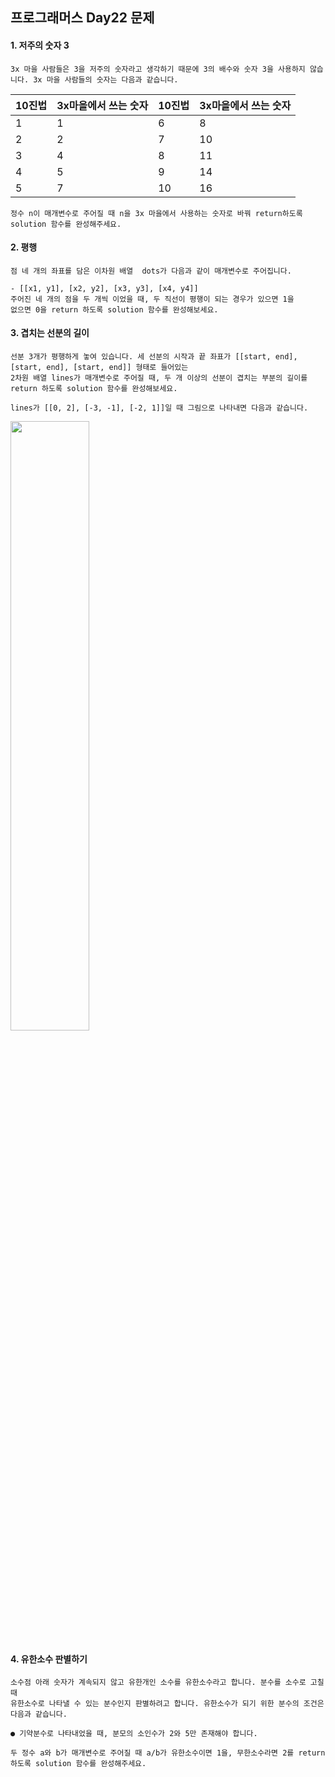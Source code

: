 ## 프로그래머스 Day22 문제
#### 1. 저주의 숫자 3


```3x 마을 사람들은 3을 저주의 숫자라고 생각하기 때문에 3의 배수와 숫자 3을 사용하지 않습니다. 3x 마을 사람들의 숫자는 다음과 같습니다.```

|10진법|3x마을에서 쓰는 숫자|10진법|3x마을에서 쓰는 숫자|
|---|-----|---|-----|
|1|1|6|8|
|2|2|7|10|
|3|4|8|11|
|4|5|9|14|
|5|7|10|16|
```
정수 n이 매개변수로 주어질 때 n을 3x 마을에서 사용하는 숫자로 바꿔 return하도록 solution 함수를 완성해주세요.
```

#### 2. 평행

```
점 네 개의 좌표를 담은 이차원 배열  dots가 다음과 같이 매개변수로 주어집니다.

- [[x1, y1], [x2, y2], [x3, y3], [x4, y4]]
주어진 네 개의 점을 두 개씩 이었을 때, 두 직선이 평행이 되는 경우가 있으면 1을
없으면 0을 return 하도록 solution 함수를 완성해보세요.
```

#### 3. 겹치는 선분의 길이

```
선분 3개가 평행하게 놓여 있습니다. 세 선분의 시작과 끝 좌표가 [[start, end], [start, end], [start, end]] 형태로 들어있는
2차원 배열 lines가 매개변수로 주어질 때, 두 개 이상의 선분이 겹치는 부분의 길이를 return 하도록 solution 함수를 완성해보세요.
```
```lines가 [[0, 2], [-3, -1], [-2, 1]]일 때 그림으로 나타내면 다음과 같습니다.```

<img src="https://grepp-programmers.s3.ap-northeast-2.amazonaws.com/files/production/e4122d8b-9ce2-49ce-a360-3d1284babd8a/line_2.png" width=50% height=50%>

#### 4. 유한소수 판별하기

```
소수점 아래 숫자가 계속되지 않고 유한개인 소수를 유한소수라고 합니다. 분수를 소수로 고칠 때
유한소수로 나타낼 수 있는 분수인지 판별하려고 합니다. 유한소수가 되기 위한 분수의 조건은 다음과 같습니다.

● 기약분수로 나타내었을 때, 분모의 소인수가 2와 5만 존재해야 합니다.
```

```
두 정수 a와 b가 매개변수로 주어질 때 a/b가 유한소수이면 1을, 무한소수라면 2를 return하도록 solution 함수를 완성해주세요.
```

